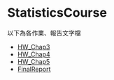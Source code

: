 # StatisticsCourse

以下為各作業、報告文字檔
* [HW_Chap3](https://drive.google.com/open?id=1HVetTSqIogAx297cxdYRcelY-dmZVQF3)
* [HW_Chap4](https://drive.google.com/open?id=1JPvPmhkW8JXch-K_VrTqfBX_XvDgR3EP)
* [HW_Chap5](https://drive.google.com/open?id=1his3sHD2CjVnQ_-uCkdHODPUiZsnxCoW)
* [FinalReport](https://drive.google.com/open?id=1Q5xo1_NHRirFEzKaibwFOuM3w8qitwT2)
